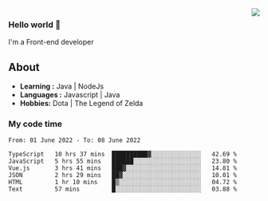 <img align='right' src="https://github-readme-stats.vercel.app/api?username=jumodada&show_icons=true&theme=vue">

### Hello world 👋

I'm a Front-end developer 
    
## About
-  **Learning :** Java | NodeJs
-  **Languages :** Javascript | Java
-  **Hobbies:** Dota | The Legend of Zelda

### My code time

<!--START_SECTION:waka-->

```text
From: 01 June 2022 - To: 08 June 2022

TypeScript   10 hrs 37 mins  ██████████▓░░░░░░░░░░░░░░   42.69 %
JavaScript   5 hrs 55 mins   ██████░░░░░░░░░░░░░░░░░░░   23.80 %
Vue.js       3 hrs 41 mins   ███▓░░░░░░░░░░░░░░░░░░░░░   14.81 %
JSON         2 hrs 29 mins   ██▓░░░░░░░░░░░░░░░░░░░░░░   10.01 %
HTML         1 hr 10 mins    █▒░░░░░░░░░░░░░░░░░░░░░░░   04.72 %
Text         57 mins         █░░░░░░░░░░░░░░░░░░░░░░░░   03.88 %
```

<!--END_SECTION:waka-->
